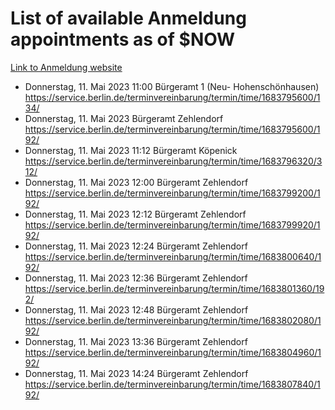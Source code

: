 # List of available Anmeldung appointments as of $NOW
[Link to Anmeldung website](https://service.berlin.de/terminvereinbarung/termin/tag.php?termin=1&anliegen[]=120686&dienstleisterlist=122210,122217,327316,122219,327312,122227,327314,122231,327346,122243,327348,122254,122252,329742,122260,329745,122262,329748,122271,327278,122273,327274,122277,327276,330436,122280,327294,122282,327290,122284,327292,122291,327270,122285,327266,122286,327264,122296,327268,150230,329760,122297,327286,122294,327284,122312,329763,122314,329775,122304,327330,122311,327334,122309,327332,317869,122281,327352,122279,329772,122283,122276,327324,122274,327326,122267,329766,122246,327318,122251,327320,122257,327322,122208,327298,122226,327300&herkunft=http%3A%2F%2Fservice.berlin.de%2Fdienstleistung%2F120686%2F)
- Donnerstag, 11. Mai 2023 11:00 Bürgeramt 1 (Neu- Hohenschönhausen) https://service.berlin.de/terminvereinbarung/termin/time/1683795600/134/
- Donnerstag, 11. Mai 2023  Bürgeramt Zehlendorf https://service.berlin.de/terminvereinbarung/termin/time/1683795600/192/
- Donnerstag, 11. Mai 2023 11:12 Bürgeramt Köpenick https://service.berlin.de/terminvereinbarung/termin/time/1683796320/312/
- Donnerstag, 11. Mai 2023 12:00 Bürgeramt Zehlendorf https://service.berlin.de/terminvereinbarung/termin/time/1683799200/192/
- Donnerstag, 11. Mai 2023 12:12 Bürgeramt Zehlendorf https://service.berlin.de/terminvereinbarung/termin/time/1683799920/192/
- Donnerstag, 11. Mai 2023 12:24 Bürgeramt Zehlendorf https://service.berlin.de/terminvereinbarung/termin/time/1683800640/192/
- Donnerstag, 11. Mai 2023 12:36 Bürgeramt Zehlendorf https://service.berlin.de/terminvereinbarung/termin/time/1683801360/192/
- Donnerstag, 11. Mai 2023 12:48 Bürgeramt Zehlendorf https://service.berlin.de/terminvereinbarung/termin/time/1683802080/192/
- Donnerstag, 11. Mai 2023 13:36 Bürgeramt Zehlendorf https://service.berlin.de/terminvereinbarung/termin/time/1683804960/192/
- Donnerstag, 11. Mai 2023 14:24 Bürgeramt Zehlendorf https://service.berlin.de/terminvereinbarung/termin/time/1683807840/192/
